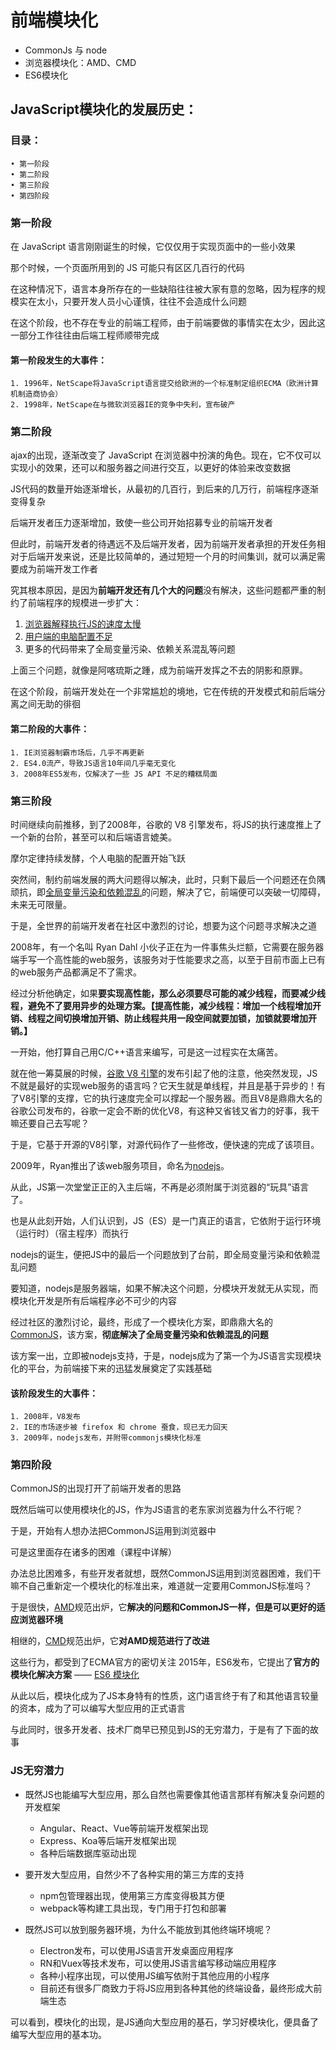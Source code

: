 # 前端模块化
- CommonJs 与 node
- 浏览器模块化：AMD、CMD
- ES6模块化

## JavaScript模块化的发展历史：
### 目录：
	• 第一阶段
	• 第二阶段
	• 第三阶段
	• 第四阶段
### 第一阶段
在 JavaScript 语言刚刚诞生的时候，它仅仅用于实现页面中的一些小效果

那个时候，一个页面所用到的 JS 可能只有区区几百行的代码

在这种情况下，语言本身所存在的一些缺陷往往被大家有意的忽略，因为程序的规模实在太小，只要开发人员小心谨慎，往往不会造成什么问题

在这个阶段，也不存在专业的前端工程师，由于前端要做的事情实在太少，因此这一部分工作往往由后端工程师顺带完成

#### 第一阶段发生的大事件：
	1. 1996年，NetScape将JavaScript语言提交给欧洲的一个标准制定组织ECMA（欧洲计算机制造商协会）
	2. 1998年，NetScape在与微软浏览器IE的竞争中失利，宣布破产

### 第二阶段
ajax的出现，逐渐改变了 JavaScript 在浏览器中扮演的角色。现在，它不仅可以实现小的效果，还可以和服务器之间进行交互，以更好的体验来改变数据

JS代码的数量开始逐渐增长，从最初的几百行，到后来的几万行，前端程序逐渐变得复杂

后端开发者压力逐渐增加，致使一些公司开始招募专业的前端开发者

但此时，前端开发者的待遇远不及后端开发者，因为前端开发者承担的开发任务相对于后端开发来说，还是比较简单的，通过短短一个月的时间集训，就可以满足需要成为前端开发工作者

究其根本原因，是因为**前端开发还有几个大的问题**没有解决，这些问题都严重的制约了前端程序的规模进一步扩大：
1. [浏览器解释执行JS的速度太慢]()
2. [用户端的电脑配置不足]()
3. 更多的代码带来了全局变量污染、依赖关系混乱等问题

上面三个问题，就像是阿喀琉斯之踵，成为前端开发挥之不去的阴影和原罪。

在这个阶段，前端开发处在一个非常尴尬的境地，它在传统的开发模式和前后端分离之间无助的徘徊

#### 第二阶段的大事件：
	1. IE浏览器制霸市场后，几乎不再更新
	2. ES4.0流产，导致JS语言10年间几乎毫无变化
	3. 2008年ES5发布，仅解决了一些 JS API 不足的糟糕局面

### 第三阶段
时间继续向前推移，到了2008年，谷歌的 V8 引擎发布，将JS的执行速度推上了一个新的台阶，甚至可以和后端语言媲美。

摩尔定律持续发酵，个人电脑的配置开始飞跃

突然间，制约前端发展的两大问题得以解决，此时，只剩下最后一个问题还在负隅顽抗，即[全局变量污染和依赖混乱]()的问题，解决了它，前端便可以突破一切障碍，未来无可限量。

于是，全世界的前端开发者在社区中激烈的讨论，想要为这个问题寻求解决之道

2008年，有一个名叫 Ryan Dahl 小伙子正在为一件事焦头烂额，它需要在服务器端手写一个高性能的web服务，该服务对于性能要求之高，以至于目前市面上已有的web服务产品都满足不了需求。

经过分析他确定，如果**要实现高性能，那么必须要尽可能的减少线程，而要减少线程，避免不了要用异步的处理方案。【提高性能，减少线程：增加一个线程增加开销、线程之间切换增加开销、防止线程共用一段空间就要加锁，加锁就要增加开销。】**

一开始，他打算自己用C/C++语言来编写，可是这一过程实在太痛苦。

就在他一筹莫展的时候，[谷歌 V8 引擎]()的发布引起了他的注意，他突然发现，JS不就是最好的实现web服务的语言吗？它天生就是单线程，并且是基于异步的！有了V8引擎的支撑，它的执行速度完全可以撑起一个服务器。而且V8是鼎鼎大名的谷歌公司发布的，谷歌一定会不断的优化V8，有这种又省钱又省力的好事，我干嘛还要自己去写呢？

于是，它基于开源的V8引擎，对源代码作了一些修改，便快速的完成了该项目。

2009年，Ryan推出了该web服务项目，命名为[nodejs]()。

从此，JS第一次堂堂正正的入主后端，不再是必须附属于浏览器的“玩具”语言了。

也是从此刻开始，人们认识到，JS（ES）是一门真正的语言，它依附于运行环境（运行时）（宿主程序）而执行

nodejs的诞生，便把JS中的最后一个问题放到了台前，即全局变量污染和依赖混乱问题

要知道，nodejs是服务器端，如果不解决这个问题，分模块开发就无从实现，而模块化开发是所有后端程序必不可少的内容

经过社区的激烈讨论，最终，形成了一个模块化方案，即鼎鼎大名的[CommonJS]()，该方案，**彻底解决了全局变量污染和依赖混乱的问题**

该方案一出，立即被nodejs支持，于是，nodejs成为了第一个为JS语言实现模块化的平台，为前端接下来的迅猛发展奠定了实践基础

#### 该阶段发生的大事件：
	1. 2008年，V8发布
	2. IE的市场逐步被 firefox 和 chrome 蚕食，现已无力回天
	3. 2009年，nodejs发布，并附带commonjs模块化标准

### 第四阶段
CommonJS的出现打开了前端开发者的思路

既然后端可以使用模块化的JS，作为JS语言的老东家浏览器为什么不行呢？

于是，开始有人想办法把CommonJS运用到浏览器中

可是这里面存在诸多的困难（课程中详解）

办法总比困难多，有些开发者就想，既然CommonJS运用到浏览器困难，我们干嘛不自己重新定一个模块化的标准出来，难道就一定要用CommonJS标准吗？

于是很快，[AMD]()规范出炉，它**解决的问题和CommonJS一样，但是可以更好的适应浏览器环境**

相继的，[CMD]()规范出炉，它**对AMD规范进行了改进**

这些行为，都受到了ECMA官方的密切关注
2015年，ES6发布，它提出了**官方的模块化解决方案** —— [ES6 模块化]()

从此以后，模块化成为了JS本身特有的性质，这门语言终于有了和其他语言较量的资本，成为了可以编写大型应用的正式语言

与此同时，很多开发者、技术厂商早已预见到JS的无穷潜力，于是有了下面的故事
### JS无穷潜力
- 既然JS也能编写大型应用，那么自然也需要像其他语言那样有解决复杂问题的开发框架
  - Angular、React、Vue等前端开发框架出现
  - Express、Koa等后端开发框架出现
  - 各种后端数据库驱动出现

- 要开发大型应用，自然少不了各种实用的第三方库的支持
  - npm包管理器出现，使用第三方库变得极其方便
  - webpack等构建工具出现，专门用于打包和部署

- 既然JS可以放到服务器环境，为什么不能放到其他终端环境呢？
  - Electron发布，可以使用JS语言开发桌面应用程序
  - RN和Vuex等技术发布，可以使用JS语言编写移动端应用程序
  - 各种小程序出现，可以使用JS编写依附于其他应用的小程序
  - 目前还有很多厂商致力于将JS应用到各种其他的终端设备，最终形成大前端生态

可以看到，模块化的出现，是JS通向大型应用的基石，学习好模块化，便具备了编写大型应用的基本功。

<Vssue title="modularity" />

